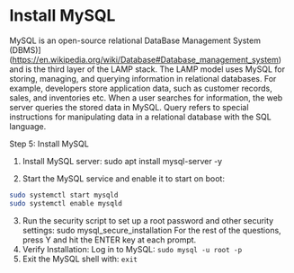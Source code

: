 # Install MySQL
MySQL is an open-source relational DataBase Management System (DBMS)](https://en.wikipedia.org/wiki/Database#Database_management_system) and is the third layer of the LAMP stack. The LAMP model uses MySQL for storing, managing, and querying information in relational databases. For example, developers store application data, such as customer records, sales, and inventories etc. When a user searches for information, the web server queries the stored data in MySQL. Query refers to special instructions for manipulating data in a relational database with the SQL language.

Step 5: Install MySQL

1. Install MySQL server: sudo apt install mysql-server -y

2. Start the MySQL service and enable it to start on boot:

``` bash
sudo systemctl start mysqld
sudo systemctl enable mysqld
```

3. Run the security script to set up a root password and other security settings: sudo mysql_secure_installation For the rest of the questions, press Y and hit the ENTER key at each prompt.
4. Verify Installation: Log in to MySQL: `sudo mysql -u root -p`
5. Exit the MySQL shell with: `exit`



